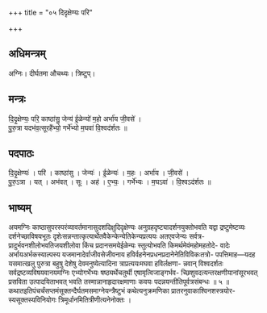 +++
title = "०५ दिदृक्षेण्यः परि"

+++
## अधिमन्त्रम्
अग्निः। दीर्घतमा औचथ्यः। त्रिष्टुप्।

## मन्त्रः
दि॒दृ॒क्षेण्यः॒ परि॒ काष्ठा॑सु॒ जेन्य॑ ई॒ळेन्यो॑ म॒हो अर्भा॑य जी॒वसे॑ ।  
पु॒रु॒त्रा यदभ॑व॒त्सूरहै॑भ्यो॒ गर्भे॑भ्यो म॒घवा॑ वि॒श्वद॑र्शतः ॥

## पदपाठः
दि॒दृ॒क्षेण्यः॑ । परि॑ । काष्ठा॑सु । जेन्यः॑ । ई॒ळेन्यः॑ । म॒हः । अर्भा॑य । जी॒वसे॑ ।  
पु॒रु॒ऽत्रा । यत् । अभ॑वत् । सूः । अह॑ । ए॒भ्यः॒ । गर्भे॑भ्यः । म॒घऽवा॑ । वि॒श्वऽद॑र्शतः ॥

## भाष्यम्
अयमग्निः काष्ठासुपरस्परंव्यावर्तमानासुदशदिक्षुदिदृक्षेण्यः अनुग्रहदृष्ट्यादर्शनयुक्तोभवति यद्वा द्रष्टुमेष्टव्यः दर्शनेच्छाविषयभूतः दृशेःसन्नन्तात्कृत्यार्थेतवैकेन्केन्येतिकेन्यप्रत्ययः अतएवजेन्यः सर्वत्र- प्रादुर्भवनशीलोभवतिजयशीलोवा किंच प्रदानसमयेईळेन्यः स्तुत्योभवति किमर्थमेवंमहोमहतोदे- वादेः अर्भायअर्भकस्याल्पस्य यजमानादेर्वाजीवसेजीवनाय हविर्वहनेनप्रधनप्रदानेनेतिविविकःतत्रो- पपत्तिमाह—यदह यसमात्खलु पुरुत्रा बहुषु देशेषु देवमनुष्येत्यादिना त्राप्रत्ययःमघवा हविर्लक्षणा- न्नवान् विश्वदर्शतः सर्वद्रष्टव्यविषयवानयमग्निः एभ्योगर्भेभ्यः षष्ठ्यर्थेचतुर्थी एषामृत्विजाङ्गर्भव- च्छिशुवदत्यन्तरक्षणीयानांसूरभवत् प्रसविता उत्पादयिताभवत् भवति तस्मान्नानाहृदारक्षमाणाः कवयः पदन्नयन्तीतिपूर्वत्रसंबन्धः ॥ ५ ॥कथातइतिपंचर्चंसप्तमंसूक्तन्दैर्घतमसमाग्नेयन्त्रैष्टुभं कथेत्यनुक्रमणिका प्रातरनुवाकाश्विनशस्त्रयोर- स्यसूक्तस्यविनियोगः त्रिमूर्धानमितित्रीणीत्यनेनोक्तः ।